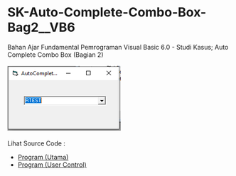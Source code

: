 # SK-Auto-Complete-Combo-Box-Bag2__VB6
Bahan Ajar Fundamental Pemrograman Visual Basic 6.0 - Studi Kasus; Auto Complete Combo Box (Bagian 2)<br><br>
<img src="https://github.com/RizkyKhapidsyah/SK-Auto-Complete-Combo-Box-Bag2__VB6/blob/main/result/001.PNG"><br><br>
Lihat Source Code : <br>
- <a href="https://github.com/RizkyKhapidsyah/SK-Auto-Complete-Combo-Box-Bag2__VB6/blob/main/frmDemo.frm">Program (Utama)</a><br>
- <a href="https://github.com/RizkyKhapidsyah/SK-Auto-Complete-Combo-Box-Bag2__VB6/blob/main/AutoCompleteCombo.ctl">Program (User Control)</a>
